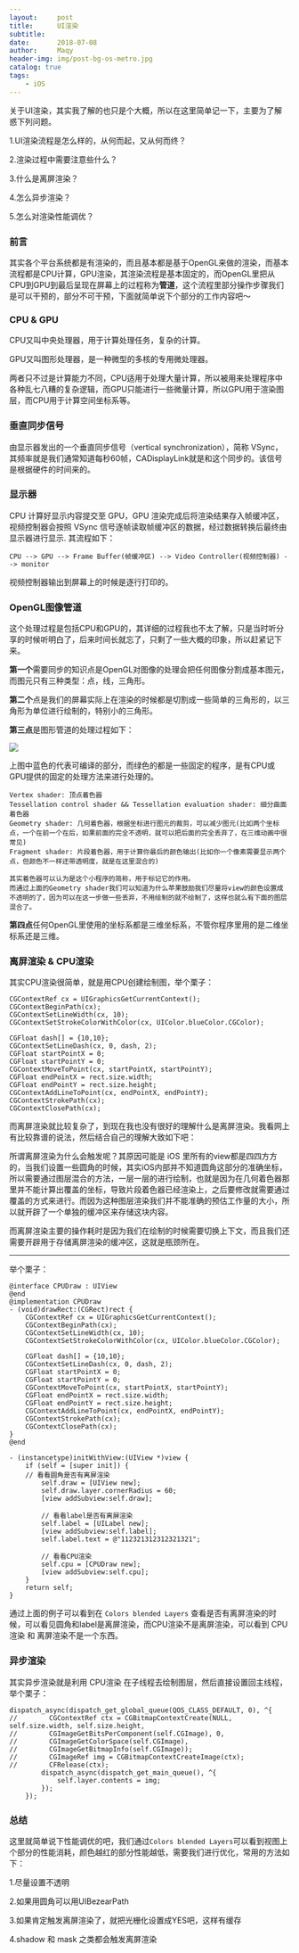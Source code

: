 ```yaml
---
layout:     post
title:      UI渲染
subtitle:   
date:       2018-07-08
author:     Maqy
header-img: img/post-bg-os-metro.jpg
catalog: true
tags:
    - iOS
---
```




关于UI渲染，其实我了解的也只是个大概，所以在这里简单记一下，主要为了解惑下列问题。

1.UI渲染流程是怎么样的，从何而起，又从何而终？

2.渲染过程中需要注意些什么？

3.什么是离屏渲染？

4.怎么异步渲染？

5.怎么对渲染性能调优？

### 前言

其实各个平台系统都是有渲染的，而且基本都是基于OpenGL来做的渲染，而基本流程都是CPU计算，GPU渲染，其渲染流程是基本固定的，而OpenGL里把从CPU到GPU到最后呈现在屏幕上的过程称为**管道**，这个流程里部分操作步骤我们是可以干预的，部分不可干预，下面就简单说下个部分的工作内容吧～

### CPU & GPU

CPU又叫中央处理器，用于计算处理任务，复杂的计算。

GPU又叫图形处理器，是一种微型的多核的专用微处理器。

两者只不过是计算能力不同，CPU适用于处理大量计算，所以被用来处理程序中各种乱七八糟的复杂逻辑，而GPU只能进行一些微量计算，所以GPU用于渲染图层，而CPU用于计算空间坐标系等。

### 垂直同步信号

由显示器发出的一个垂直同步信号（vertical synchronization），简称 VSync，其频率就是我们通常知道每秒60帧，CADisplayLink就是和这个同步的。该信号是根据硬件的时间来的。

### 显示器

CPU 计算好显示内容提交至 GPU，GPU 渲染完成后将渲染结果存入帧缓冲区，视频控制器会按照 VSync 信号逐帧读取帧缓冲区的数据，经过数据转换后最终由显示器进行显示. 其流程如下：

```
CPU --> GPU --> Frame Buffer(帧缓冲区) --> Video Controller(视频控制器) --> monitor
```

视频控制器输出到屏幕上的时候是逐行打印的。

### OpenGL图像管道

这个处理过程是包括CPU和GPU的，其详细的过程我也不太了解，只是当时听分享的时候听明白了，后来时间长就忘了，只剩了一些大概的印象，所以赶紧记下来。

**第一个**需要同步的知识点是OpenGL对图像的处理会把任何图像分割成基本图元，而图元只有三种类型：点，线，三角形。

**第二个**点是我们的屏幕实际上在渲染的时候都是切割成一些简单的三角形的，以三角形为单位进行绘制的，特别小的三角形。

**第三点**是图形管道的处理过程如下：

![](https://upload-images.jianshu.io/upload_images/1801561-b5aaf96ea3ce7471.png)

上图中蓝色的代表可编译的部分，而绿色的都是一些固定的程序，是有CPU或GPU提供的固定的处理方法来进行处理的。

```
Vertex shader: 顶点着色器
Tessellation control shader && Tessellation evaluation shader: 细分曲面着色器
Geometry shader: 几何着色器，根据坐标进行图元的裁剪，可以减少图元(比如两个坐标点，一个在前一个在后，如果前面的完全不透明，就可以把后面的完全丢弃了，在三维动画中很常见)
Fragment shader: 片段着色器，用于计算你最后的颜色输出(比如你一个像素需要显示两个点，但颜色不一样还带透明度，就是在这里混合的)

其实着色器可以认为是这个小程序的简称，用于标记它的作用。
而通过上面的Geometry shader我们可以知道为什么苹果鼓励我们尽量将view的颜色设置成不透明的了，因为可以在这一步做一些丢弃，不用绘制的就不绘制了，这样也就么有下面的图层混合了。
```

**第四点**任何OpenGL里使用的坐标系都是三维坐标系，不管你程序里用的是二维坐标系还是三维。

### 离屏渲染 & CPU渲染

其实CPU渲染很简单，就是用CPU创建绘制图，举个栗子：

```
CGContextRef cx = UIGraphicsGetCurrentContext();
CGContextBeginPath(cx);
CGContextSetLineWidth(cx, 10);
CGContextSetStrokeColorWithColor(cx, UIColor.blueColor.CGColor);

CGFloat dash[] = {10,10};
CGContextSetLineDash(cx, 0, dash, 2);
CGFloat startPointX = 0;
CGFloat startPointY = 0;
CGContextMoveToPoint(cx, startPointX, startPointY);
CGFloat endPointX = rect.size.width;
CGFloat endPointY = rect.size.height;
CGContextAddLineToPoint(cx, endPointX, endPointY);
CGContextStrokePath(cx);
CGContextClosePath(cx);
```

而离屏渲染就比较复杂了，到现在我也没有很好的理解什么是离屏渲染。我看网上有比较靠谱的说法，然后结合自己的理解大致如下吧：

所谓离屏渲染为什么会触发呢？其原因可能是 iOS 里所有的view都是四四方方的，当我们设置一些圆角的时候，其实iOS内部并不知道圆角这部分的准确坐标，所以需要通过图层混合的方法，一层一层的进行绘制，也就是因为在几何着色器那里并不能计算出覆盖的坐标，导致片段着色器已经渲染上，之后要修改就需要通过覆盖的方式来进行。而因为这种图层渲染我们并不能准确的预估工作量的大小，所以就开辟了一个单独的缓冲区来存储这块内容。

而离屏渲染主要的操作耗时是因为我们在绘制的时候需要切换上下文，而且我们还需要开辟用于存储离屏渲染的缓冲区，这就是瓶颈所在。

------

举个栗子：

```
@interface CPUDraw : UIView
@end
@implementation CPUDraw
- (void)drawRect:(CGRect)rect {
    CGContextRef cx = UIGraphicsGetCurrentContext();
    CGContextBeginPath(cx);
    CGContextSetLineWidth(cx, 10);
    CGContextSetStrokeColorWithColor(cx, UIColor.blueColor.CGColor);

    CGFloat dash[] = {10,10};
    CGContextSetLineDash(cx, 0, dash, 2);
    CGFloat startPointX = 0;
    CGFloat startPointY = 0;
    CGContextMoveToPoint(cx, startPointX, startPointY);
    CGFloat endPointX = rect.size.width;
    CGFloat endPointY = rect.size.height;
    CGContextAddLineToPoint(cx, endPointX, endPointY);
    CGContextStrokePath(cx);
    CGContextClosePath(cx);
}
@end

- (instancetype)initWithView:(UIView *)view {
    if (self = [super init]) {
    // 看看圆角是否有离屏渲染
        self.draw = [UIView new];
        self.draw.layer.cornerRadius = 60;
        [view addSubview:self.draw];
        
        // 看看label是否有离屏渲染
        self.label = [UILabel new];
        [view addSubview:self.label];
        self.label.text = @"112321312312321321";
        
        // 看看CPU渲染
        self.cpu = [CPUDraw new];
        [view addSubview:self.cpu];
    }
    return self;
}
```

通过上面的例子可以看到在 `Colors blended Layers` 查看是否有离屏渲染的时候，可以看见圆角和label是离屏渲染，而CPU渲染不是离屏渲染，可以看到 CPU 渲染 和 离屏渲染不是一个东西。

### 异步渲染

其实异步渲染就是利用 CPU渲染 在子线程去绘制图层，然后直接设置回主线程，举个栗子：

```
dispatch_async(dispatch_get_global_queue(QOS_CLASS_DEFAULT, 0), ^{
//        CGContextRef ctx = CGBitmapContextCreate(NULL, self.size.width, self.size.height,
//        CGImageGetBitsPerComponent(self.CGImage), 0,
//        CGImageGetColorSpace(self.CGImage),
//        CGImageGetBitmapInfo(self.CGImage));
//        CGImageRef img = CGBitmapContextCreateImage(ctx);
//        CFRelease(ctx);
        dispatch_async(dispatch_get_main_queue(), ^{
            self.layer.contents = img;
        });
    });
```

### 总结

这里就简单说下性能调优的吧，我们通过`Colors blended Layers`可以看到视图上个部分的性能消耗，颜色越红的部分性能越低，需要我们进行优化，常用的方法如下：

1.尽量设置不透明

2.如果用圆角可以用UIBezearPath

3.如果肯定触发离屏渲染了，就把光栅化设置成YES吧，这样有缓存

4.shadow 和 mask 之类都会触发离屏渲染